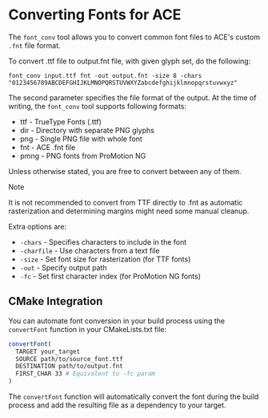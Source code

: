 # Converting Fonts for ACE

The `font_conv` tool allows you to convert common font files to ACE's custom `.fnt` file format.

To convert .ttf file to output.fnt file, with given glyph set, do the following:

```shell
font_conv input.ttf fnt -out output.fnt -size 8 -chars "0123456789ABCDEFGHIJKLMNOPQRSTUVWXYZabcdefghijklmnopqrstuvwxyz"
```

The second parameter specifies the file format of the output.
At the time of writing, the `font_conv` tool supports following formats:

- ttf - TrueType Fonts (.ttf)
- dir - Directory with separate PNG glyphs
- png - Single PNG file with whole font
- fnt - ACE .fnt file
- pmng - PNG fonts from ProMotion NG

Unless otherwise stated, you are free to convert between any of them.

> [!NOTE]
> It is not recommended to convert from TTF directly to .fnt as automatic rasterization and determining margins might need some manual cleanup.

Extra options are:

- `-chars` - Specifies characters to include in the font
- `-charfile` - Use characters from a text file
- `-size` - Set font size for rasterization (for TTF fonts)
- `-out` - Specify output path
- `-fc` - Set first character index (for ProMotion NG fonts)

## CMake Integration

You can automate font conversion in your build process using the `convertFont` function in your CMakeLists.txt file:

```cmake
convertFont(
  TARGET your_target
  SOURCE path/to/source_font.ttf
  DESTINATION path/to/output.fnt
  FIRST_CHAR 33 # Equivalent to -fc param
)
```

The `convertFont` function will automatically convert the font during the build process and add the resulting file as a dependency to your target.
